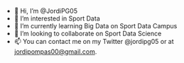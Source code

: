 - 👋 Hi, I’m @JordiPG05
- 👀 I’m interested in Sport Data
- 🌱 I’m currently learning Big Data on Sport Data Campus
- 💞️ I’m looking to collaborate on Sport Data Science
- 📫 You can contact me on my Twitter @jordipg05 or at jordipompas00@gmail.com.

<!---
JordiPG05/JordiPG05 is a ✨ special ✨ repository because its `README.md` (this file) appears on your GitHub profile.
You can click the Preview link to take a look at your changes.
--->

